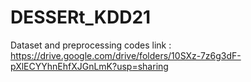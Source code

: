 # DESSERt_KDD21
Dataset and preprocessing codes link :
https://drive.google.com/drive/folders/10SXz-7z6g3dF-pXlECYYhnEhfXJGnLmK?usp=sharing
